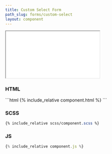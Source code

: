 ```yaml
---
title: Custom Select Form
path_slug: forms/custom-select
layout: component
---
```


<iframe src="{{ site.baseurl}}/component/{{ page.path_slug }}/example.html"></iframe>

<h3>HTML</h3>
```html
{% include_relative component.html %}
```
<h3>SCSS</h3>

```scss
{% include_relative scss/component.scss %}
```

<h3>JS</h3>

```javascript
{% include_relative component.js %}
```
